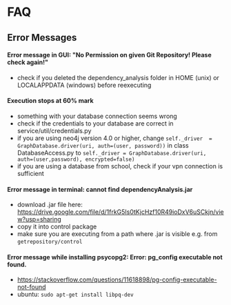 # FAQ 

## Error Messages 
#### Error message in GUI: "No Permission on given Git Repository! Please check again!"
* check if you deleted the dependency_analysis folder in HOME (unix) or LOCALAPPDATA (windows) before reexecuting

#### Execution stops at 60% mark 
* something with your database connection seems wrong
* check if the credentials to your database are correct in service/util/credentials.py
* if you are using neo4j version 4.0 or higher, change 
`self._driver  = GraphDatabase.driver(uri, auth=(user, password))`
in class DatabaseAccess.py to 
`self._driver = GraphDatabase.driver(uri, auth=(user,password), encrypted=false)`
* if you are using a database from school, check if your vpn connection is sufficient

#### Error message in terminal: cannot find dependencyAnalysis.jar
* download .jar file here: https://drive.google.com/file/d/1frkG5Is0tKjcHzf10R49ioDxV6uSCkjn/view?usp=sharing
* copy it into control package
* make sure you are executing from a path where .jar is visible e.g. from `getrepository/control`

#### Error message while installing psycopg2:  Error: pg_config executable not found.
* https://stackoverflow.com/questions/11618898/pg-config-executable-not-found
* ubuntu: `sudo apt-get install libpq-dev`